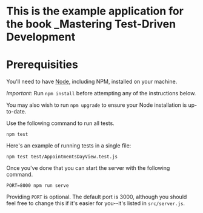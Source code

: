 # This is the example application for the book _Mastering Test-Driven Development

# Prerequisities

You'll need to have [Node](http://nodejs.org), including NPM, installed on your machine.

*Important*: Run `npm install` before attempting any of the instructions below.

You may also wish to run `npm upgrade` to ensure your Node installation is up-to-date.

Use the following command to run all tests.

    npm test

Here's an example of running tests in a single file:

    npm test test/AppointmentsDayView.test.js

Once you've done that you can start the server with the following command.

    PORT=8000 npm run serve

Providing `PORT` is optional. The default port is 3000, although you should feel free to change this if it's easier for you--it's listed in `src/server.js`.
